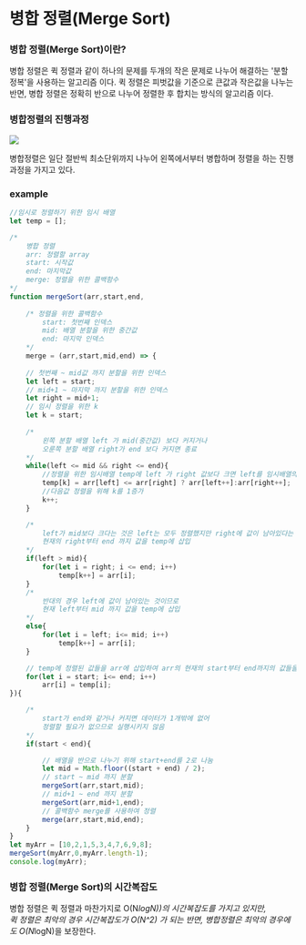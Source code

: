 # 병합 정렬(Merge Sort)

### 병합 정렬(Merge Sort)이란?
병합 정렬은 퀵 정렬과 같이 하나의 문제를 두개의 작은 문제로 나누어 해결하는 '분할 정복'을 사용하는 알고리즘 이다.
퀵 정렬은 피벗값을 기준으로 큰값과 작은값을 나누는 반면, 병합 정렬은 정확히 반으로 나누어 정렬한 후 합치는 방식의 알고리즘 이다.

### 병합정렬의 진행과정
![](https://user-images.githubusercontent.com/86769182/152627199-703da7b2-07f2-4863-bc6a-63fd4482c670.png)


병합정렬은 일단 절반씩 최소단위까지 나누어 왼쪽에서부터 병합하며 정렬을 하는 진행과정을 가지고 있다.

### example

```js
//임시로 정렬하기 위한 임시 배열
let temp = [];

/*
    병합 정렬
    arr: 정렬할 array
    start: 시작값
    end: 마지막값
    merge: 정렬을 위한 콜백함수
*/
function mergeSort(arr,start,end,
    
    /* 정렬을 위한 콜백함수 
        start: 첫번째 인덱스
        mid: 배열 분할을 위한 중간값
        end: 마지막 인덱스
    */
    merge = (arr,start,mid,end) => {
    
    // 첫번째 ~ mid값 까지 분할을 위한 인덱스
    let left = start;
    // mid+1 ~ 마지막 까지 분할을 위한 인덱스
    let right = mid+1;
    // 임시 정렬을 위한 k
    let k = start;
    
    /*
        왼쪽 분할 배열 left 가 mid(중간값) 보다 커지거나 
        오룬쪽 분할 배열 right가 end 보다 커지면 종료
    */
    while(left <= mid && right <= end){
        //정렬을 위한 임시배열 temp에 left 가 right 값보다 크면 left를 임시배열의 k번째에 삽입하고 left다음값을 찾기위해 left를 1증가시킴(반대의경우는 right)
        temp[k] = arr[left] <= arr[right] ? arr[left++]:arr[right++];
        //다음값 정렬을 위해 k를 1증가
        k++;
    }

    /*  
        left가 mid보다 크다는 것은 left는 모두 정렬했지만 right에 값이 남아있다는 것이므로
        현재의 right부터 end 까지 값을 temp에 삽입    
    */
    if(left > mid){
        for(let i = right; i <= end; i++)
            temp[k++] = arr[i];
    }
    /*
        반대의 경우 left에 값이 남아있는 것이므로
        현재 left부터 mid 까지 값을 temp에 삽입
    */
    else{
        for(let i = left; i<= mid; i++)
            temp[k++] = arr[i];
    }

    // temp에 정렬된 값들을 arr에 삽입하여 arr의 현재의 start부터 end까지의 값들을 정렬시킴
    for(let i = start; i<= end; i++)
        arr[i] = temp[i];
}){

    /* 
        start가 end와 같거나 커지면 데이터가 1개밖에 없어
        정렬할 필요가 없으므로 실행시키지 않음
    */
    if(start < end){

        // 배열을 반으로 나누기 위해 start+end를 2로 나눔
        let mid = Math.floor((start + end) / 2);
        // start ~ mid 까지 분할
        mergeSort(arr,start,mid);
        // mid+1 ~ end 까지 분할
        mergeSort(arr,mid+1,end);
        // 콜백함수 merge를 사용하여 정렬
        merge(arr,start,mid,end);
    }
}
let myArr = [10,2,1,5,3,4,7,6,9,8];
mergeSort(myArr,0,myArr.length-1);
console.log(myArr);
```

### 병합 정렬(Merge Sort)의 시간복잡도

병합 정렬은 퀵 정렬과 마찬가지로 O(N*logN))의 시간복잡도를 가지고 있지만,  
퀵 정렬은 최악의 경우 시간복잡도가 O(N^2) 가 되는 반면, 병합정렬은 최악의 경우에도 O(N*logN)을 보장한다.
